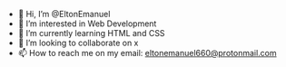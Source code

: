 - 👋 Hi, I’m @EltonEmanuel
- 👀 I’m interested in Web Development
- 🌱 I’m currently learning HTML and CSS
- 💞️ I’m looking to collaborate on x
- 📫 How to reach me on my email: eltonemanuel660@protonmail.com

<!---
EltonEmanuel/EltonEmanuel is a ✨ special ✨ repository because its `README.md` (this file) appears on your GitHub profile.
You can click the Preview link to take a look at your changes.
--->
